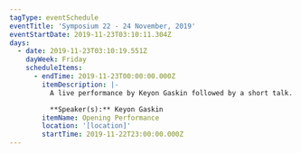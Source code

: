 ```yaml
---
tagType: eventSchedule
eventTitle: 'Symposium 22 - 24 November, 2019'
eventStartDate: 2019-11-23T03:10:11.304Z
days:
  - date: 2019-11-23T03:10:19.551Z
    dayWeek: Friday
    scheduleItems:
      - endTime: 2019-11-23T00:00:00.000Z
        itemDescription: |-
          A live performance by Keyon Gaskin followed by a short talk.

          **Speaker(s):** Keyon Gaskin
        itemName: Opening Performance
        location: '[location]'
        startTime: 2019-11-22T23:00:00.000Z
---
```


